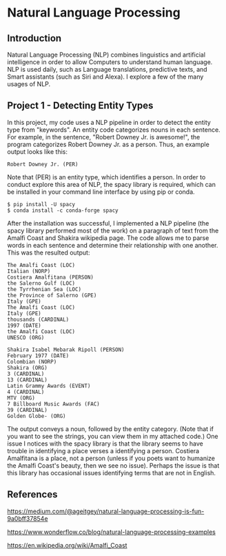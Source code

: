 # Natural Language Processing

## Introduction 

  Natural Language Processing (NLP) combines linguistics and artificial intelligence in order to allow Computers to understand human language. NLP is used daily, such as Language translations, predictive texts, and Smart assistants (such as Siri and Alexa). I explore a few of the many usages of NLP. 

## Project 1 - Detecting Entity Types

  In this project, my code uses a NLP pipeline in order to detect the entity type from "keywords". An entity code categorizes nouns in each sentence. For example, in the sentence, "Robert Downey Jr. is awesome!", the program categorizes Robert Downey Jr. as a person. Thus, an example output looks like this:

```
Robert Downey Jr. (PER)
```

Note that (PER) is an entity type, which identifies a person. In order to conduct explore this area of NLP, the spacy library is required, which can be installed in your command line interface by using pip or conda. 

```
$ pip install -U spacy
$ conda install -c conda-forge spacy
```
After the installation was successful, I implemented a NLP pipeline (the spacy library performed most of the work) on a paragraph of text from the Amalfi Coast and Shakira wikipedia page. The code allows me to parse words in each sentence and determine their relationship with one another. This was the resulted output:

```
The Amalfi Coast (LOC)
Italian (NORP)
Costiera Amalfitana (PERSON)
the Salerno Gulf (LOC)
the Tyrrhenian Sea (LOC)
the Province of Salerno (GPE)
Italy (GPE)
The Amalfi Coast (LOC)
Italy (GPE)
thousands (CARDINAL)
1997 (DATE)
the Amalfi Coast (LOC)
UNESCO (ORG)

Shakira Isabel Mebarak Ripoll (PERSON)
February 1977 (DATE)
Colombian (NORP)
Shakira (ORG)
3 (CARDINAL)
13 (CARDINAL)
Latin Grammy Awards (EVENT)
4 (CARDINAL)
MTV (ORG)
7 Billboard Music Awards (FAC)
39 (CARDINAL)
Golden Globe- (ORG)
```
The output conveys a noun, followed by the entity category. (Note that if you want to see the strings, you can view them in my attached code.) One issue I notices with the spacy library is that the library seems to have trouble in identifying a place verses a identifying a person. Costiera Amalfitana is a place, not a person (unless if you poets want to humanize the Amalfi Coast's beauty, then we see no issue). Perhaps the issue is that this library has occasional issues identifying terms that are not in English. 

## References

https://medium.com/@ageitgey/natural-language-processing-is-fun-9a0bff37854e

https://www.wonderflow.co/blog/natural-language-processing-examples

https://en.wikipedia.org/wiki/Amalfi_Coast
